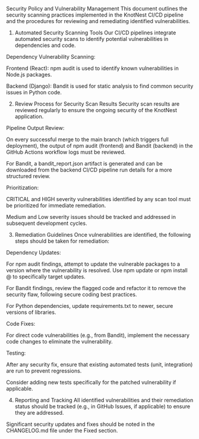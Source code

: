 Security Policy and Vulnerability Management
This document outlines the security scanning practices implemented in the KnotNest CI/CD pipeline and the procedures for reviewing and remediating identified vulnerabilities.

1. Automated Security Scanning Tools
   Our CI/CD pipelines integrate automated security scans to identify potential vulnerabilities in dependencies and code.

Dependency Vulnerability Scanning:

Frontend (React): npm audit is used to identify known vulnerabilities in Node.js packages.

Backend (Django): Bandit is used for static analysis to find common security issues in Python code.

2. Review Process for Security Scan Results
   Security scan results are reviewed regularly to ensure the ongoing security of the KnotNest application.

Pipeline Output Review:

On every successful merge to the main branch (which triggers full deployment), the output of npm audit (frontend) and Bandit (backend) in the GitHub Actions workflow logs must be reviewed.

For Bandit, a bandit_report.json artifact is generated and can be downloaded from the backend CI/CD pipeline run details for a more structured review.

Prioritization:

CRITICAL and HIGH severity vulnerabilities identified by any scan tool must be prioritized for immediate remediation.

Medium and Low severity issues should be tracked and addressed in subsequent development cycles.

3. Remediation Guidelines
   Once vulnerabilities are identified, the following steps should be taken for remediation:

Dependency Updates:

For npm audit findings, attempt to update the vulnerable packages to a version where the vulnerability is resolved. Use npm update or npm install <package>@<version> to specifically target updates.

For Bandit findings, review the flagged code and refactor it to remove the security flaw, following secure coding best practices.

For Python dependencies, update requirements.txt to newer, secure versions of libraries.

Code Fixes:

For direct code vulnerabilities (e.g., from Bandit), implement the necessary code changes to eliminate the vulnerability.

Testing:

After any security fix, ensure that existing automated tests (unit, integration) are run to prevent regressions.

Consider adding new tests specifically for the patched vulnerability if applicable.

4. Reporting and Tracking
   All identified vulnerabilities and their remediation status should be tracked (e.g., in GitHub Issues, if applicable) to ensure they are addressed.

Significant security updates and fixes should be noted in the CHANGELOG.md file under the Fixed section.
